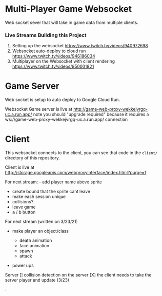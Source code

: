 # Multi-Player Game Websocket
 
Web socket sever that will take in game data from multiple clients.
 
### Live Streams Building this Project

1. Setting up the websocket https://www.twitch.tv/videos/940972698
2. Websocket auto-deploy to cloud run https://www.twitch.tv/videos/946186034
3. Multiplayer on the Websocket with client rendering https://www.twitch.tv/videos/950001821

# Game Server

Web socket is setup to auto deploy to Google Cloud Run.

Websocket Game server is live at http://game-web-proxy-wekkejvrgq-uc.a.run.app/ note you should "upgrade required" because it requires a ws://game-web-proxy-wekkejvrgq-uc.a.run.app/ connection


# Client

This websocket connects to the client, you can see that code in the `client/` directory of this repository.

Client is live at http://storage.googleapis.com/webproxyinterface/index.html?purge=1


For next stream: - add player name above sprite
- create bound that the sprite cant leave
- make eash session unique
- collisions?
- leave game
- a / b button

For next stream (written on 3/23/21)
- make player an object/class
  - death animation
  - face animation
  - spawn
  - attack

- power ups

Server
[] collision detection on the server
[X] the client needs to take the server player and update (3/23)


.